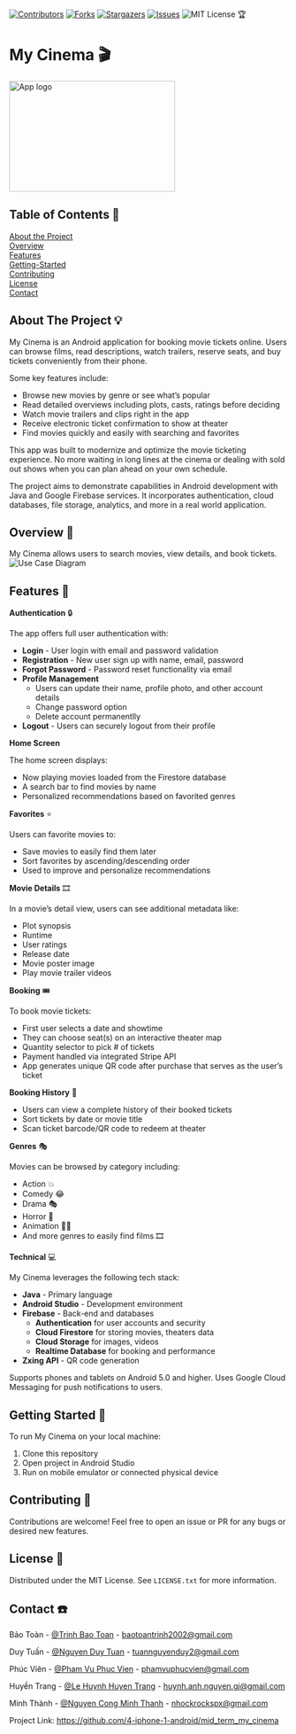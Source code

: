 
<!DOCTYPE html>
<html>
<body class="stackedit">
  <div class="stackedit__html"><!-- BADGES -->
<p><a href="https://github.com/4-iphone-1-android/mid_term_my_cinema/graphs/contributors"><img src="https://img.shields.io/github/contributors/4-iphone-1-android/mid_term_my_cinema.svg?style=for-the-badge" alt="Contributors"></a> <a href="https://github.com/4-iphone-1-android/mid_term_my_cinema/network/members"><img src="https://img.shields.io/github/forks/4-iphone-1-android/mid_term_my_cinema.svg?style=for-the-badge" alt="Forks"></a>  <a href="https://github.com/4-iphone-1-android/mid_term_my_cinema/stargazers"><img src="https://img.shields.io/github/stars/4-iphone-1-android/mid_term_my_cinema.svg?style=for-the-badge" alt="Stargazers"></a> <a href="https://github.com/4-iphone-1-android/mid_term_my_cinema/issues"><img src="https://img.shields.io/github/issues/4-iphone-1-android/mid_term_my_cinema.svg?style=for-the-badge" alt="Issues"></a> <img src="https://img.shields.io/github/license/4-iphone-1-android/mid_term_my_cinema.svg?style=for-the-badge" alt="MIT License"> 🏆</p>
<!-- Badge Definitions -->
<h1 id="my-cinema-🎬">My Cinema 🎬</h1>
<p><img src="https://i.ibb.co/k6GWXVM/370125421-2555136981316951-8906401763159225686-n.png" alt="App logo" width="300" height="200"></p>
<h2 id="table-of-contents-📖">Table of Contents 📖</h2>
<p><a href="#about-the-project">About the Project</a><br>
<a href="#overview">Overview</a><br>
<a href="#features">Features</a><br>
<a href="#getting-started">Getting-Started</a><br>
<a href="#contributing">Contributing</a><br>
<a href="#license">License</a><br>
<a href="#contact">Contact</a></p>
<h2 id="about-the-project-💡">About The Project 💡</h2>
<p>My Cinema is an Android application for booking movie tickets online. Users can browse films, read descriptions, watch trailers, reserve seats, and buy tickets conveniently from their phone.</p>
<p>Some key features include:</p>
<ul>
<li>Browse new movies by genre or see what’s popular</li>
<li>Read detailed overviews including plots, casts, ratings before deciding</li>
<li>Watch movie trailers and clips right in the app</li>
<li>Receive electronic ticket confirmation to show at theater</li>
<li>Find movies quickly and easily with searching and favorites</li>
</ul>
<p>This app was built to modernize and optimize the movie ticketing experience. No more waiting in long lines at the cinema or dealing with sold out shows when you can plan ahead on your own schedule.</p>
<p>The project aims to demonstrate capabilities in Android development with Java and Google Firebase services. It incorporates authentication, cloud databases, file storage, analytics, and more in a real world application.</p>
<h2 id="overview-📑">Overview 📑</h2>
<p>My Cinema allows users to search movies, view details, and book tickets.<br>
<img src="https://i.ibb.co/MgxDfHd/398503134-860791655733804-5686638221098712344-n.png" alt="Use Case Diagram"></p>
<h2 id="features-🚀">Features 🚀</h2>
<p><strong>Authentication</strong> 🔒</p>
<p>The app offers full user authentication with:</p>
<ul>
<li><strong>Login</strong>  - User login with email and password validation</li>
<li><strong>Registration</strong>  - New user sign up with name, email, password</li>
<li><strong>Forgot Password</strong>  - Password reset functionality via email</li>
<li><strong>Profile Management</strong>
<ul>
<li>Users can update their name, profile photo, and other account details</li>
<li>Change password option</li>
<li>Delete account permanentlly</li>
</ul>
</li>
<li><strong>Logout</strong>  - Users can securely logout from their profile</li>
</ul>
<p><strong>Home Screen</strong></p>
<p>The home screen displays:</p>
<ul>
<li>Now playing movies loaded from the Firestore database</li>
<li>A search bar to find movies by name</li>
<li>Personalized recommendations based on favorited genres</li>
</ul>
<p><strong>Favorites</strong> ⭐</p>
<p>Users can favorite movies to:</p>
<ul>
<li>Save movies to easily find them later</li>
<li>Sort favorites by ascending/descending order</li>
<li>Used to improve and personalize recommendations</li>
</ul>
<p><strong>Movie Details</strong> 🎞️</p>
<p>In a movie’s detail view, users can see additional metadata like:</p>
<ul>
<li>Plot synopsis</li>
<li>Runtime</li>
<li>User ratings</li>
<li>Release date</li>
<li>Movie poster image</li>
<li>Play movie trailer videos</li>
</ul>
<p><strong>Booking</strong> 🎟️</p>
<p>To book movie tickets:</p>
<ul>
<li>First user selects a date and showtime</li>
<li>They can choose seat(s) on an interactive theater map</li>
<li>Quantity selector to pick # of tickets</li>
<li>Payment handled via integrated Stripe API</li>
<li>App generates unique QR code after purchase that serves as the user’s ticket</li>
</ul>
<p><strong>Booking History</strong> 🎫</p>
<ul>
<li>Users can view a complete history of their booked tickets</li>
<li>Sort tickets by date or movie title</li>
<li>Scan ticket barcode/QR code to redeem at theater</li>
</ul>
<p><strong>Genres</strong> 🎭</p>
<p>Movies can be browsed by category including:</p>
<ul>
<li>Action 💥</li>
<li>Comedy 😂</li>
<li>Drama 🎭</li>
<li>Horror 👻</li>
<li>Animation 🦸‍♂️</li>
<li>And more genres to easily find films 🎞️</li>
</ul>
<p><strong>Technical</strong> 💻</p>
<p>My Cinema leverages the following tech stack:</p>
<ul>
<li><strong>Java</strong>  - Primary language</li>
<li><strong>Android Studio</strong>  - Development environment</li>
<li><strong>Firebase</strong>  - Back-end and databases
<ul>
<li><strong>Authentication</strong>  for user accounts and security</li>
<li><strong>Cloud Firestore</strong>  for storing movies, theaters data</li>
<li><strong>Cloud Storage</strong>  for images, videos</li>
<li><strong>Realtime Database</strong>  for booking and performance</li>
</ul>
</li>
<li><strong>Zxing API</strong>  - QR code generation</li>
</ul>
<p>Supports phones and tablets on Android 5.0 and higher. Uses Google Cloud Messaging for push notifications to users.</p>
<h2 id="getting-started-🏁">Getting Started 🏁</h2>
<p>To run My Cinema on your local machine:</p>
<ol>
<li>Clone this repository</li>
<li>Open project in Android Studio</li>
<li>Run on mobile emulator or connected physical device</li>
</ol>
<h2 id="contributing-🤝">Contributing 🤝</h2>
<p>Contributions are welcome! Feel free to open an issue or PR for any bugs or desired new features.</p>
<h2 id="license-📄">License 📄</h2>
<p>Distributed under the MIT License. See <code>LICENSE.txt</code> for more information.</p>
<h2 id="contact-☎️">Contact ☎️</h2>
<p>Bảo Toàn - <a href="https://facebook.com/baotoan.trinh3">@Trinh Bao Toan</a> - <a href="mailto:baotoantrinh2002@gmail.com">baotoantrinh2002@gmail.com</a></p>
<p>Duy Tuấn - <a href="https://www.facebook.com/profile.php?id=100004737558512">@Nguyen Duy Tuan</a> - <a href="mailto:tuannguyenduy2@gmail.com">tuannguyenduy2@gmail.com</a></p>
<p>Phúc Viên - <a href="https://www.facebook.com/phamvu.phucvien">@Pham Vu Phuc Vien</a> - <a href="mailto:phamvuphucvien@gmail.com">phamvuphucvien@gmail.com</a></p>
<p>Huyền Trang - <a href="https://www.facebook.com/clara.nguyen.336">@Le Huynh Huyen Trang</a> - <a href="mailto:huynh.anh.nguyen.gj@gmail.com">huynh.anh.nguyen.gj@gmail.com</a></p>
<p>Minh Thành - <a href="https://www.facebook.com/astero1dz">@Nguyen Cong Minh Thanh</a> - <a href="mailto:nhockrockspx@gmail.com">nhockrockspx@gmail.com</a></p>
<p>Project Link: <a href="https://github.com/4-iphone-1-android/mid_term_my_cinema">https://github.com/4-iphone-1-android/mid_term_my_cinema</a></p>
</div>
</body>

</html>
